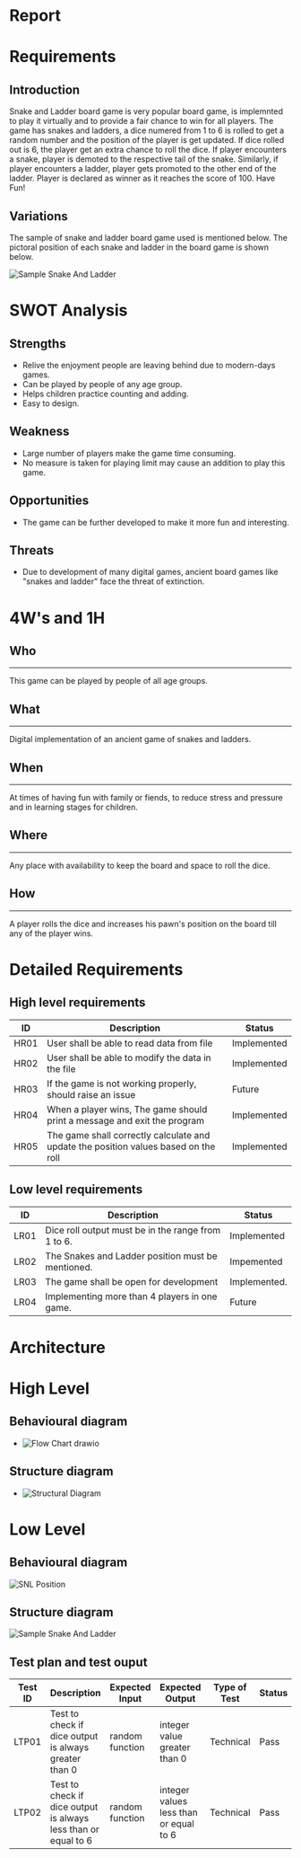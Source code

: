 # Report
# **Requirements**

## Introduction

Snake and Ladder board game is very popular board game, is implemnted to play it virtually and to provide a fair chance to win for all players. The game has snakes and ladders, a dice numered from 1 to 6 is rolled to get a random number and the position of the player is get updated. If dice rolled out is 6, the player get an extra chance to roll the dice. If player encounters a snake, player is demoted to the respective tail of the snake. Similarly, if player encounters a ladder, player gets promoted to the other end of the ladder. Player is declared as winner as it reaches the score of 100. Have Fun!

## Variations

The sample of snake and ladder board game used is mentioned below. The pictoral position of each snake and ladder in the board game is shown below. 

![Sample Snake And Ladder](https://user-images.githubusercontent.com/98866279/153548351-de917484-5586-4d10-abac-2cedf1c39ff0.jpg)

    
  # SWOT Analysis
  
  ## Strengths
  
  * Relive the enjoyment people are leaving behind due to modern-days games. 
  * Can be played by people of any age group.
  * Helps children practice counting and adding.
  * Easy to design.
  
  ## Weakness
  * Large number of players make the game time consuming.
  * No measure is taken for playing limit may cause an addition to play this game.
 
 ## Opportunities
 
* The game can be further developed to make it more fun and interesting.
 
 ## Threats 
 
* Due to development of many digital games, ancient board games like "snakes and ladder" face the threat of extinction.
 
 # 4W's and 1H
  ## Who
  ---
  This game can be played by people of all age groups.
  ## What
  ---
  Digital implementation of an ancient game of snakes and ladders.
  ## When
  ---
  At times of having fun with family or fiends, to reduce stress and pressure and in learning stages for children.
  ## Where
  ---
  Any place with availability to keep the board and space to roll the dice.
  ## How
  ---
  A player rolls the dice and increases his pawn's position on the board till any of the player wins.
  # Detailed Requirements
  ## High level requirements
  |  ID|Description|Status|
  |---|---|---|
  | HR01 | User shall be able to read data from file | Implemented |
  | HR02 | User shall be able to modify the data in the file | Implemented |
  | HR03 | If the game is not working properly, should raise an issue | Future | 
  | HR04 | When a player wins, The game should print a message and exit the program | Implemented |
  | HR05 | The game shall correctly calculate and update the position values based on the roll | Implemented |
  ## Low level requirements
  |  ID|Description|Status|
  |---|---|---|
  | LR01 | Dice roll output must be in the range from 1 to 6. | Implemented |
  | LR02 | The Snakes and Ladder position must be mentioned. | Impemented|
  | LR03 | The game shall be open for development | Implemented. |
  | LR04 | Implementing more than 4 players in one game. | Future|
  
  # Architecture
# High Level 
## Behavioural diagram 
* ![Flow Chart drawio](https://user-images.githubusercontent.com/98866279/153229407-481a5246-1749-4f74-84cf-ad9ba73c3f21.png)

## Structure diagram
* ![Structural Diagram](https://user-images.githubusercontent.com/98866279/153231387-ea6ef964-1725-4a6f-a6c3-b1c3b6c29d96.png)

# Low Level

## Behavioural diagram

![SNL Position](https://user-images.githubusercontent.com/98866279/153552042-777d8abe-62b3-4aaf-9f95-ed16749a350c.jpg)

## Structure diagram

![Sample Snake And Ladder](https://user-images.githubusercontent.com/98866279/153552088-1cd9f7d2-14f3-4e11-9744-4f13c29dafdf.jpg)
  
  ## Test plan and test ouput


| Test ID | Description | Expected Input | Expected Output | Type of Test | Status |
|---|---|---|---|---|---|
| LTP01 | Test to check if dice output is always greater than 0 | random function | integer value greater than 0 | Technical | Pass|
|LTP02 | Test to check if dice output is always less than or equal to 6 | random function | integer values less than or equal to 6 | Technical  | Pass |
  
